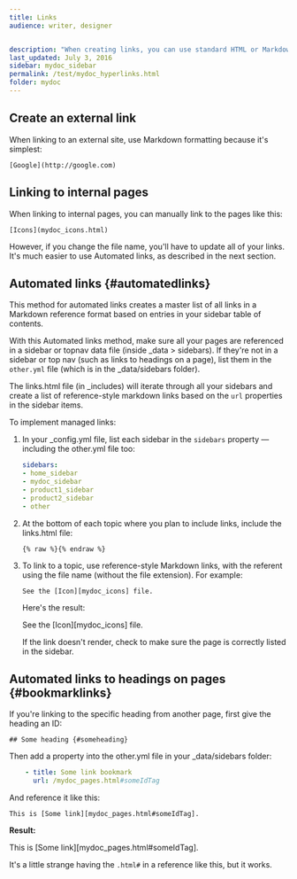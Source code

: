 ```yaml
---
title: Links
audience: writer, designer


description: "When creating links, you can use standard HTML or Markdown formatting. However, you can also implement an automated approach to linking that makes linking much less error-prone (meaning less chances of broken links in your output) and requiring less effort."
last_updated: July 3, 2016
sidebar: mydoc_sidebar
permalink: /test/mydoc_hyperlinks.html
folder: mydoc
---
```


## Create an external link

When linking to an external site, use Markdown formatting because it's simplest:

```
[Google](http://google.com)
```

## Linking to internal pages

When linking to internal pages, you can manually link to the pages like this:

```
[Icons](mydoc_icons.html)
```

However, if you change the file name, you'll have to update all of your links. It's much easier to use Automated links, as described in the next section.

## Automated links {#automatedlinks}

This method for automated links creates a master list of all links in a Markdown reference format based on entries in your sidebar table of contents.

With this Automated links method, make sure all your pages are referenced in a sidebar or topnav data file (inside \_data > sidebars). If they're not in a sidebar or top nav (such as links to headings on a page), list them in the `other.yml` file (which is in the \_data/sidebars folder).

The links.html file (in \_includes) will iterate through all your sidebars and create a list of reference-style markdown links based on the `url` properties in the sidebar items.

To implement managed links:

1.  In your \_config.yml file, list each sidebar in the `sidebars` property &mdash; including the other.yml file too:

    ```yaml
    sidebars:
    - home_sidebar
    - mydoc_sidebar
    - product1_sidebar
    - product2_sidebar
    - other
    ```

2.  At the bottom of each topic where you plan to include links, include the links.html file:

    ```
    {% raw %}{% endraw %}
    ```

3.  To link to a topic, use reference-style Markdown links, with the referent using the file name (without the file extension). For example:

    ```
    See the [Icon][mydoc_icons] file.
    ```

    Here's the result:

    See the [Icon][mydoc_icons] file.

    If the link doesn't render, check to make sure the page is correctly listed in the sidebar.

## Automated links to headings on pages {#bookmarklinks}

If you're linking to the specific heading from another page, first give the heading an ID:

```
## Some heading {#someheading}
```

Then add a property into the other.yml file in your \_data/sidebars folder:

```yaml
    - title: Some link bookmark
      url: /mydoc_pages.html#someIdTag
```

And reference it like this:

```
This is [Some link][mydoc_pages.html#someIdTag].
```

**Result:**

This is [Some link][mydoc_pages.html#someIdTag].

It's a little strange having the `.html#` in a reference like this, but it works.


